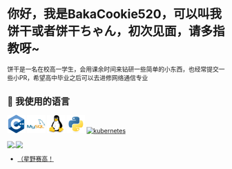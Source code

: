 <h1>你好，我是BakaCookie520，可以叫我饼干或者饼干ちゃん，初次见面，请多指教呀~</h1>
<p>饼干是一名在校高一学生，会用课余时间来钻研一些简单的小东西，也经常提交一些小PR，希望高中毕业之后可以去进修网络通信专业</p>
<h2>🚀 我使用的语言</h2>
<p><a target="_blank" href="https://raw.githubusercontent.com/devicons/devicon/master/icons/cplusplus/cplusplus-original.svg" style="display: inline-block;"><img src="https://raw.githubusercontent.com/devicons/devicon/master/icons/cplusplus/cplusplus-original.svg" alt="cplusplus" width="42" height="42" /></a>
<a target="_blank" href="https://raw.githubusercontent.com/devicons/devicon/master/icons/mysql/mysql-original-wordmark.svg" style="display: inline-block;"><img src="https://raw.githubusercontent.com/devicons/devicon/master/icons/mysql/mysql-original-wordmark.svg" alt="mysql" width="42" height="42" /></a>
<a target="_blank" href="https://raw.githubusercontent.com/devicons/devicon/master/icons/linux/linux-original.svg" style="display: inline-block;"><img src="https://raw.githubusercontent.com/devicons/devicon/master/icons/linux/linux-original.svg" alt="linux" width="42" height="42" /></a>
<a target="_blank" href="https://raw.githubusercontent.com/devicons/devicon/master/icons/python/python-original.svg" style="display: inline-block;"><img src="https://raw.githubusercontent.com/devicons/devicon/master/icons/python/python-original.svg" alt="python" width="42" height="42" /></a>
<a target="_blank" href="https://www.vectorlogo.zone/logos/kubernetes/kubernetes-icon.svg" style="display: inline-block;"><img src="https://www.vectorlogo.zone/logos/kubernetes/kubernetes-icon.svg" alt="kubernetes" width="42" height="42" /></a></p>

<a href="https://github.com/BakaCookie520/github-readme-stats">
  <img height=200 align="center" src="https://github-readme-stats.vercel.app/api?username=BakaCookie520&theme=transparent&locale=cn" />
</a>
<a href="https://github.com/BakaCookie520/convoychat">
  <img height=195 align="center" src="https://github-readme-stats.vercel.app/api/top-langs?username=BakaCookie520&langs_count=8&card_width=472&theme=transparent&locale=cn" />
</a>

<ul>
<li><a target="_blank" href="https://vip.123pan.cn/1815812033/yk6baz03t0m000d7w33gjeykygv7hlkcDIYPAIYPDqawDvxPAdQOAY==.png">（星野赛高！</a></li>

